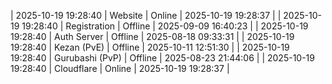 | 2025-10-19 19:28:40 | Website | Online | 2025-10-19 19:28:37 |
| 2025-10-19 19:28:40 | Registration | Offline | 2025-09-09 16:40:23 |
| 2025-10-19 19:28:40 | Auth Server | Offline | 2025-08-18 09:33:31 |
| 2025-10-19 19:28:40 | Kezan (PvE) | Offline | 2025-10-11 12:51:30 |
| 2025-10-19 19:28:40 | Gurubashi (PvP) | Offline | 2025-08-23 21:44:06 |
| 2025-10-19 19:28:40 | Cloudflare | Online | 2025-10-19 19:28:37 |
